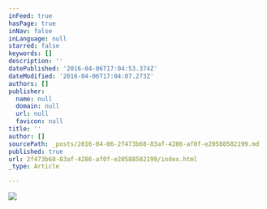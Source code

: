 ```yaml
---
inFeed: true
hasPage: true
inNav: false
inLanguage: null
starred: false
keywords: []
description: ''
datePublished: '2016-04-06T17:04:53.374Z'
dateModified: '2016-04-06T17:04:07.273Z'
authors: []
publisher:
  name: null
  domain: null
  url: null
  favicon: null
title: ''
author: []
sourcePath: _posts/2016-04-06-2f473b68-83af-4286-af0f-e20588582199.md
published: true
url: 2f473b68-83af-4286-af0f-e20588582199/index.html
_type: Article

---
```

![](https://the-grid-user-content.s3-us-west-2.amazonaws.com/a58e569c-2ae2-4413-88f1-ac4b6fbec81d.jpg)